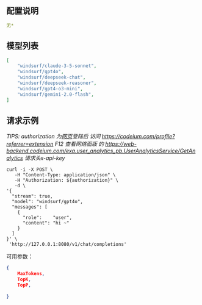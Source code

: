 ## 配置说明

```config.yaml
无*
```

## 模型列表

```json
[
    "windsurf/claude-3-5-sonnet",
    "windsurf/gpt4o",
    "windsurf/deepseek-chat",
    "windsurf/deepseek-reasoner",
    "windsurf/gpt4-o3-mini",
    "windsurf/gemini-2.0-flash",
]
```

## 请求示例

*TIPS: authorization 为[网页](https://codeium.com/profile)登陆后
访问 https://codeium.com/profile?referrer=extension F12 查看网络面版
的 https://web-backend.codeium.com/exa.user_analytics_pb.UserAnalyticsService/GetAnalytics 请求头x-api-key*

```shell
curl -i -X POST \
   -H "Content-Type: application/json" \
   -H "Authorization: ${authorization}" \
   -d \
'{
  "stream": true,
  "model": "windsurf/gpt4o",
  "messages": [
    {
      "role":    "user",
      "content": "hi ~"
    }
  ]
}' \
 'http://127.0.0.1:8080/v1/chat/completions'
```

可用参数：

```json
{
    MaxTokens,
    TopK,
    TopP,
    
}
```
